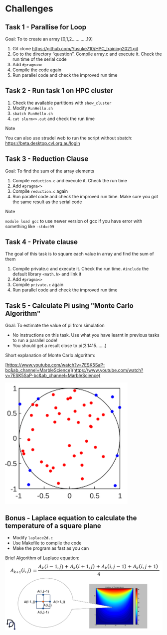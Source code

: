# Challenges

## Task 1 - Parallise for Loop

Goal: To to create an array [0,1,2………...19]

1. Git clone https://github.com/Yusuke710/HPC_training2021.git 
2. Go to the directory “question”. Compile array.c and execute it. Check the run time of the serial code
3. Add `#pragma<>` 
4. Compile the code again
5. Run parallel code and check the improved run time

## Task 2 - Run task 1 on HPC cluster

1.  Check the available partitions with `show_cluster`
2.  Modify `RunHello.sh `
3.  `sbatch RunHello.sh`
4.  `cat slurm<>.out` and check the run time

>[!note]
>You can also use strudel web to run the script without sbatch: https://beta.desktop.cvl.org.au/login  

## Task 3 - Reduction Clause

Goal: To find the sum of the array elements

1.  Compile `reduction.c` and execute it. Check the run time
2.  Add `#pragma<>`
3.  Compile `reduction.c` again
4.  Run parallel code and check the improved run time. Make sure you got the same result as the serial code

>[!note]
>`module load gcc` to use newer version of gcc if you have error with something like `-std=c99`

## Task 4 - Private clause

The goal of this task is to square each value in array and find the sum of them
1.  Compile private.c and execute it. Check the run time. `#include` the default library `<math.h>` and link it
2.  Add `#pragma<>`
3.  Compile `private.c` again
4.  Run parallel code and check the improved run time

## Task 5 - Calculate Pi using "Monte Carlo Algorithm"

Goal:  To estimate the value of pi from simulation

-   No instructions on this task. Use what you have learnt in previous tasks to run a parallel code!
-   You should get a result close to pi(3.1415…….)

Short explanation of Monte Carlo algorithm:

[https://www.youtube.com/watch?v=7ESK5SaP-bc&ab_channel=MarbleScience](https://www.youtube.com/watch?v=7ESK5SaP-bc&ab_channel=MarbleScience)

![](src/chapter4/_attachments/Pasted%20image%2020230326142805.png)

## Bonus - Laplace equation to calculate the temperature of a square plane

- Modify `laplace2d.c`
- Use Makefile to compile the code
- Make the program as fast as you can

Brief Algorithm of Laplace equation:
![](src/chapter4/_attachments/Pasted%20image%2020230326142826.png)